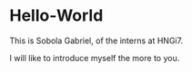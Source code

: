 # Hello-World


This is Sobola Gabriel, of the interns at HNGi7.

I will like to introduce myself the more to you.
